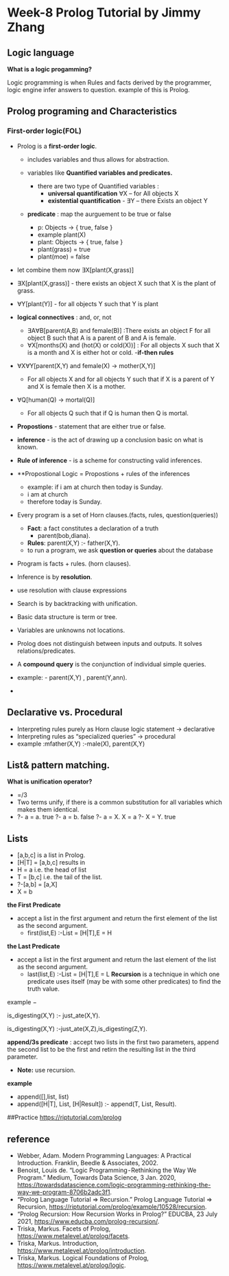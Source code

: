 # Week-8 Prolog Tutorial by Jimmy Zhang
## Logic language
**What is a logic progamming?**

Logic programming is when Rules and facts derived by the programmer, logic engine infer answers to question.
example of this is Prolog.

## Prolog programing and Characteristics
### First-order logic(FOL)
- Prolog is a **first-order logic**.
  - includes variables and thus allows for abstraction.
  - variables like **Quantified variables and predicates.**
    - there are two type of Quantified variables :
      - **universal quantification** ∀X – for All objects X
      - **existential quantification** - ∃Y – there Exists an object Y

  - **predicate** : map the aurguement to be true or false
    - p: Objects → { true, false }
    - example plant(X)
    - plant: Objects → { true, false }
    - plant(grass) = true
    - plant(moe) = false

- let combine them now ∃X[plant(X,grass)]
- ∃X[plant(X,grass)] - there exists an object X such that X is the plant of grass.
- ∀Y[plant(Y)] - for all objects Y such that Y is plant

 - **logical connectives** : and, or, not
    - ∃A∀B[parent(A,B) and female(B)] :There exists an object F for all object B such that A is a parent of B and A is female. 
    - ∀X[months(X) and (hot(X) or cold(X))] : For all objects X such that X is a month and X is either hot or cold.
 -**if-then rules**
  - ∀X∀Y[parent(X,Y) and female(X) → mother(X,Y)]
    - For all objects X and for all objects Y such that if X is a parent of Y and X is female then X is a mother.
  - ∀Q[human(Q) → mortal(Q)]
    - For all objects Q such that if Q is human then Q is mortal.

- **Propostions** - statement that are either true or false.
- **inference** - is the act of drawing up a conclusion basic on what is known.
- **Rule of inference** - is a scheme for constructing valid inferences.
- **Propostional Logic = Propostions + rules of the inferences
  - example: if i am at church then today is Sunday.
  - i am at church
  - therefore today is Sunday.
- Every program is a set of Horn clauses.(facts, rules, question(queries))
  - **Fact**: a fact constitutes a declaration of a truth
    - parent(bob,diana).
  - **Rules**: parent(X,Y) :- father(X,Y).
  - to run a program, we ask **question or queries** about the database
- Program is facts + rules. (horn clauses).
- Inference is by **resolution**.
- use resolution with clause expressions
- Search is by backtracking with unification.
- Basic data structure is term or tree.
- Variables are unknowns not locations.
- Prolog does not distinguish between inputs and outputs. It solves relations/predicates.
- A **compound query** is the conjunction of individual simple queries.
- example: - parent(X,Y) , parent(Y,ann).
- 
## Declarative vs. Procedural
- Interpreting rules purely as Horn clause logic statement → declarative
- Interpreting rules as “specialized queries” → procedural
- example :mfather(X,Y) :-male(X), parent(X,Y)

## List& pattern matching.
**What is unification operator?**
- =/3
- Two terms unify, if there is a common substitution for all variables which makes them identical.
- ?- a = a.
 true
?- a = b.
 false
?- a = X.
 X = a
?- X = Y.
 true

## Lists
- [a,b,c] is a list in Prolog.
- [H|T] = [a,b,c] results in
- H = a    i.e. the head of list
- T = [b,c] i.e. the tail of the list.
- ?-[a,b] = [a,X] 
- X = b

**the First Predicate**
- accept a list in the first argument and return the first element of the list as the second argument.
  - first(list,E) :-List = [H|T],E = H

**the Last Predicate**
- accept a list in the first argument and return the last element of the list as the second argument.
  - last(list,E) :-List = [H|T],E = L
**Recursion** is a technique in which one predicate uses itself (may be with some other predicates) to find the truth value.

example −

is_digesting(X,Y) :- just_ate(X,Y).

is_digesting(X,Y) :-just_ate(X,Z),is_digesting(Z,Y).

**append/3s predicate** : accept two lists in the first two parameters, append the second list to be the first and retirn the resulting list in the third parameter.
- **Note:** use recursion.

**example**
- append([],list, list)
- append([H|T], List, [H|Result]) :- append(T, List, Result).

##Practice
https://riptutorial.com/prolog

## reference 

- Webber, Adam. Modern Programming Languages: A Practical Introduction. Franklin, Beedle &amp; Associates, 2002. 
- Benoist, Louis de. “Logic Programming - Rethinking the Way We Program.” Medium, Towards Data Science, 3 Jan. 2020, https://towardsdatascience.com/logic-programming-rethinking-the-way-we-program-8706b2adc3f1. 
- “Prolog Language Tutorial =&gt; Recursion.” Prolog Language Tutorial =&gt; Recursion, https://riptutorial.com/prolog/example/10528/recursion. 
- “Prolog Recursion: How Recursion Works in Prolog?” EDUCBA, 23 July 2021, https://www.educba.com/prolog-recursion/. 
- Triska, Markus. Facets of Prolog, https://www.metalevel.at/prolog/facets. 
- Triska, Markus. Introduction, https://www.metalevel.at/prolog/introduction. 
- Triska, Markus. Logical Foundations of Prolog, https://www.metalevel.at/prolog/logic. 
